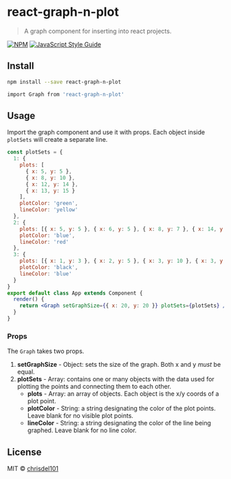 # react-graph-n-plot

> A graph component for inserting into react projects.

[![NPM](https://img.shields.io/npm/v/react-graph-n-plot.svg)](https://www.npmjs.com/package/react-graph-n-plot) [![JavaScript Style Guide](https://img.shields.io/badge/code_style-standard-brightgreen.svg)](https://standardjs.com)

## Install

```bash
npm install --save react-graph-n-plot

import Graph from 'react-graph-n-plot'
```

## Usage

Import the graph component and use it with props.
Each object inside `plotSets` will create a separate line.

```jsx
const plotSets = {
  1: {
    plots: [
      { x: 5, y: 5 },
      { x: 8, y: 10 },
      { x: 12, y: 14 },
      { x: 13, y: 15 }
    ],
    plotColor: 'green',
    lineColor: 'yellow'
  },
  2: {
    plots: [{ x: 5, y: 5 }, { x: 6, y: 5 }, { x: 8, y: 7 }, { x: 14, y: 9 }],
    plotColor: 'blue',
    lineColor: 'red'
  },
  3: {
    plots: [{ x: 1, y: 3 }, { x: 2, y: 5 }, { x: 3, y: 10 }, { x: 3, y: 15 }],
    plotColor: 'black',
    lineColor: 'blue'
  }
}
export default class App extends Component {
  render() {
    return <Graph setGraphSize={{ x: 20, y: 20 }} plotSets={plotSets} />
  }
}
```

### Props

The `Graph` takes two props.

1. **setGraphSize** - Object: sets the size of the graph. Both x and y _must_ be equal.
2. **plotSets** - Array: contains one or many objects with the data used for plotting the points and connecting them to each other.
   - **plots** - Array: an array of objects. Each object is the x/y coords of a plot point.
   - **plotColor** - String: a string designating the color of the plot points. Leave blank for no visible plot points.
   - **lineColor** - String: a string designating the color of the line being graphed. Leave blank for no line color.

## License

MIT © [chrisdel101](https://github.com/chrisdel101)
